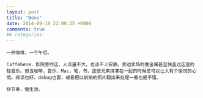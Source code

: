```yaml
---
layout: post
title: "Bene"
date: 2014-09-18 22:00:25 +0800
comments: true
## categories:
---
```

<!-- more -->
	一杯咖啡，一个午后。
	
	Caffebene，影院旁的店，人流量不大，也谈不上安静。旁边卖场的重金属甚至快盖过店里的轻音乐。但当咖啡，音乐，Mac，笔，书，这些元素拼凑在一起的时候总可以让人有个愉悦的心境。阅读也好，debug也罢，或者把以前拍的照片翻出来处理一番也是不错。
	
	快节奏，慢生活。